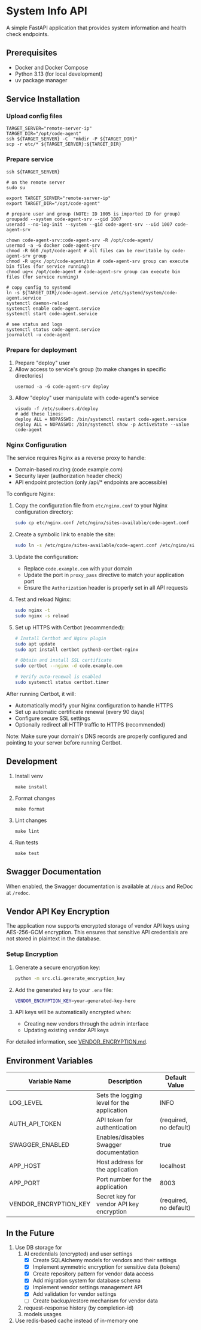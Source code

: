 # System Info API

A simple FastAPI application that provides system information and health check endpoints.

## Prerequisites

- Docker and Docker Compose
- Python 3.13 (for local development)
- uv package manager

## Service Installation

### Upload config files
```shell
TARGET_SERVER="remote-server-ip"
TARGET_DIR="/opt/code-agent"
ssh ${TARGET_SERVER} -C  "mkdir -P ${TARGET_DIR}"
scp -r etc/* ${TARGET_SERVER}:${TARGET_DIR}
```

### Prepare service
```shell
ssh ${TARGET_SERVER}

# on the remote server
sudo su

export TARGET_SERVER="remote-server-ip"
export TARGET_DIR="/opt/code-agent"

# prepare user and group (NOTE: ID 1005 is imported ID for group)
groupadd --system code-agent-srv --gid 1007
useradd --no-log-init --system --gid code-agent-srv --uid 1007 code-agent-srv

chown code-agent-srv:code-agent-srv -R /opt/code-agent/
usermod -a -G docker code-agent-srv
chmod -R 660 /opt/code-agent # all files can be rewritable by code-agent-srv group
chmod -R ug+x /opt/code-agent/bin # code-agent-srv group can execute bin files (for service running)
chmod ug+x /opt/code-agent # code-agent-srv group can execute bin files (for service running)

# copy config to systemd
ln -s ${TARGET_DIR}/code-agent.service /etc/systemd/system/code-agent.service
systemctl daemon-reload
systemctl enable code-agent.service
systemctl start code-agent.service

# see status and logs
systemctl status code-agent.service
journalctl -u code-agent
```
### Prepare for deployment
1. Prepare "deploy" user
2. Allow access to service's group (to make changes in specific directories)
   ```shell
   usermod -a -G code-agent-srv deploy
   ```
3. Allow "deploy" user manipulate with code-agent's service
   ```shell
   visudo -f /etc/sudoers.d/deploy
   # add these lines:
   deploy ALL = NOPASSWD: /bin/systemctl restart code-agent.service
   deploy ALL = NOPASSWD: /bin/systemctl show -p ActiveState --value code-agent
   ```

### Nginx Configuration

The service requires Nginx as a reverse proxy to handle:
- Domain-based routing (code.example.com)
- Security layer (authorization header check)
- API endpoint protection (only /api/* endpoints are accessible)

To configure Nginx:

1. Copy the configuration file from `etc/nginx.conf` to your Nginx configuration directory:
   ```bash
   sudo cp etc/nginx.conf /etc/nginx/sites-available/code-agent.conf
   ```

2. Create a symbolic link to enable the site:
   ```bash
   sudo ln -s /etc/nginx/sites-available/code-agent.conf /etc/nginx/sites-enabled/
   ```

3. Update the configuration:
   - Replace `code.example.com` with your domain
   - Update the port in `proxy_pass` directive to match your application port
   - Ensure the `Authorization` header is properly set in all API requests

4. Test and reload Nginx:
   ```bash
   sudo nginx -t
   sudo nginx -s reload
   ```

5. Set up HTTPS with Certbot (recommended):
   ```bash
   # Install Certbot and Nginx plugin
   sudo apt update
   sudo apt install certbot python3-certbot-nginx
   
   # Obtain and install SSL certificate
   sudo certbot --nginx -d code.example.com
   
   # Verify auto-renewal is enabled
   sudo systemctl status certbot.timer
   ```

After running Certbot, it will:
- Automatically modify your Nginx configuration to handle HTTPS
- Set up automatic certificate renewal (every 90 days)
- Configure secure SSL settings
- Optionally redirect all HTTP traffic to HTTPS (recommended)

Note: Make sure your domain's DNS records are properly configured and pointing to your server before running Certbot.

## Development

1. Install venv
    ```shell
    make install
    ```
2. Format changes
   ```shell
   make format
   ```
3. Lint changes 
   ```shell
   make lint
   ```
4. Run tests 
   ```shell
   make test
   ```

## Swagger Documentation

When enabled, the Swagger documentation is available at `/docs` and ReDoc at `/redoc`.

## Vendor API Key Encryption

The application now supports encrypted storage of vendor API keys using AES-256-GCM encryption. This ensures that sensitive API credentials are not stored in plaintext in the database.

### Setup Encryption

1. Generate a secure encryption key:
   ```bash
   python -m src.cli.generate_encryption_key
   ```

2. Add the generated key to your `.env` file:
   ```bash
   VENDOR_ENCRYPTION_KEY=your-generated-key-here
   ```

3. API keys will be automatically encrypted when:
   - Creating new vendors through the admin interface
   - Updating existing vendor API keys

For detailed information, see [VENDOR_ENCRYPTION.md](VENDOR_ENCRYPTION.md).

## Environment Variables

| Variable Name           | Description                                | Default Value          |
|-------------------------|--------------------------------------------|------------------------|
| LOG_LEVEL               | Sets the logging level for the application | INFO                   |
| AUTH_API_TOKEN          | API token for authentication               | (required, no default) |
| SWAGGER_ENABLED         | Enables/disables Swagger documentation     | true                   |
| APP_HOST                | Host address for the application           | localhost              |
| APP_PORT                | Port number for the application            | 8003                   |
| VENDOR_ENCRYPTION_KEY   | Secret key for vendor API key encryption   | (required, no default) |


## In the Future
1. Use DB storage for
   1. AI credentials (encrypted) and user settings
      - [x] Create SQLAlchemy models for vendors and their settings
      - [x] Implement symmetric encryption for sensitive data (tokens)
      - [x] Create repository pattern for vendor data access
      - [x] Add migration system for database schema
      - [x] Implement vendor settings management API
      - [x] Add validation for vendor settings
      - [ ] Create backup/restore mechanism for vendor data
   2. request-response history (by completion-id)
   3. models usages 
2. Use redis-based cache instead of in-memory one
